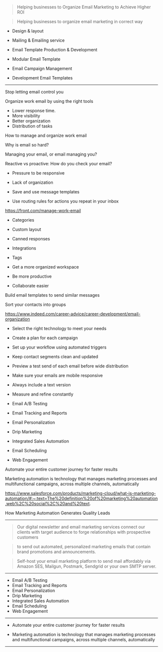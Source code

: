 > Helping businesses to Organize Email Marketing to Achieve Higher ROI

> Helping businesses to organize email marketing in correct way



- Design & layout

- Mailing & Emailing service


- Email Template Production & Development
- Modular Email Template
- Email Campaign Management
- Development Email Templates


---

Stop letting email control you

Organize work email by using the right tools



- Lower response time.
- More visibility
- Better organization
- Distribution of tasks


How to manage and organize work email


Why is email so hard?



Managing your email, or email managing you?

Reactive vs proactive: How do you check your email?


- Pressure to be responsive
- Lack of organization

- Save and use message templates
- Use routing rules for actions you repeat in your inbox




https://front.com/manage-work-email


- Categories 
- Custom layout
- Canned responses
- Integrations 
- Tags 



- Get a more organized workspace
- Be more productive
- Collaborate easier



Build email templates to send similar messages

Sort your contacts into groups



https://www.indeed.com/career-advice/career-development/email-organization

- Select the right technology to meet your needs
- Create a plan for each campaign
- Set up your workflow using automated triggers
- Keep contact segments clean and updated
- Preview a test send of each email before wide distribution
- Make sure your emails are mobile responsive
- Always include a text version
- Measure and refine constantly



- Email A/B Testing
- Email Tracking and Reports
- Email Personalization
- Drip Marketing
- Integrated Sales Automation
- Email Scheduling
- Web Engagement




Automate your entire customer journey for faster results


Marketing automation is technology that manages marketing processes and multifunctional campaigns, across multiple channels, automatically

https://www.salesforce.com/products/marketing-cloud/what-is-marketing-automation/#:~:text=The%20definition%20of%20marketing%20automation,web%2C%20social%2C%20and%20text.



How Marketing Automation Generates Quality Leads


---


> Our digital newsletter and email marketing services connect our clients with target audience to forge relationships with prospective customers

> to send out automated, personalized marketing emails that contain brand promotions and announcements.

> Self-host your email marketing platform to send mail affordably via Amazon SES, Mailgun, Postmark, Sendgrid or your own SMTP server.
 
---

* Email A/B Testing
* Email Tracking and Reports
* Email Personalization
* Drip Marketing
* Integrated Sales Automation
* Email Scheduling
* Web Engagement

---


* Automate your entire customer journey for faster results

* Marketing automation is technology that manages marketing processes and multifunctional campaigns, across multiple channels, automatically

---
